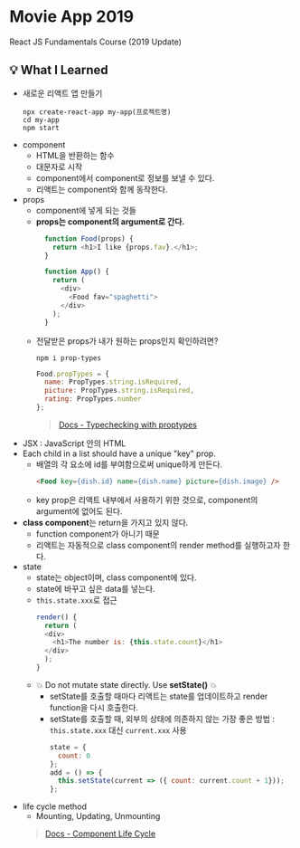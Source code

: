 # Movie App 2019

React JS Fundamentals Course (2019 Update)

## 💡 What I Learned
- 새로운 리액트 앱 만들기  
  ```
  npx create-react-app my-app(프로젝트명)
  cd my-app
  npm start
  ```
- component  
  - HTML을 반환하는 함수  
  - 대문자로 시작  
  - component에서 component로 정보를 보낼 수 있다.  
  - 리액트는 component와 함께 동작한다.  
- props  
  - component에 넣게 되는 것들  
  - **props는 component의 argument로 간다.**
    ```javascript
      function Food(props) {
        return <h1>I like {props.fav}.</h1>;
      }

      function App() {
        return (
          <div>
            <Food fav="spaghetti">
          </div>
        );
      }
    ```
  - 전달받은 props가 내가 원하는 props인지 확인하려면?
    ```
    npm i prop-types
    ```
    ```javascript
    Food.propTypes = {
      name: PropTypes.string.isRequired,
      picture: PropTypes.string.isRequired,
      rating: PropTypes.number
    };
    ```
    > [Docs - Typechecking with proptypes](https://ko.reactjs.org/docs/typechecking-with-proptypes.html)
- JSX : JavaScript 안의 HTML  
- Each child in a list should have a unique "key" prop.  
  - 배열의 각 요소에 id를 부여함으로써 unique하게 만든다.  
    ```html
    <Food key={dish.id} name={dish.name} picture={dish.image} />
    ```  
  - key prop은 리액트 내부에서 사용하기 위한 것으로, component의 argument에 없어도 된다.  
- **class component**는 return을 가지고 있지 않다.
  - function component가 아니기 때문
  - 리액트는 자동적으로 class component의 render method를 실행하고자 한다.
- state
  - state는 object이며, class component에 있다.
  - state에 바꾸고 싶은 data를 넣는다.
  - ```this.state.xxx```로 접근
    ```javascript
    render() {
      return (
      <div>
        <h1>The number is: {this.state.count}</h1>
      </div>
      );
    }
    ```
  - 💥 Do not mutate state directly. Use **setState()** 💥
    - setState를 호출할 때마다 리액트는 state를 업데이트하고 render function을 다시 호출한다.
    - setState를 호출할 때, 외부의 상태에 의존하지 않는 가장 좋은 방법 : ```this.state.xxx``` 대신 ```current.xxx``` 사용
      ```javascript
      state = {
        count: 0
      };
      add = () => {
        this.setState(current => ({ count: current.count + 1}));
      };
      ```
- life cycle method
  - Mounting, Updating, Unmounting
  > [Docs - Component Life Cycle](https://reactjs.org/docs/react-component.html)